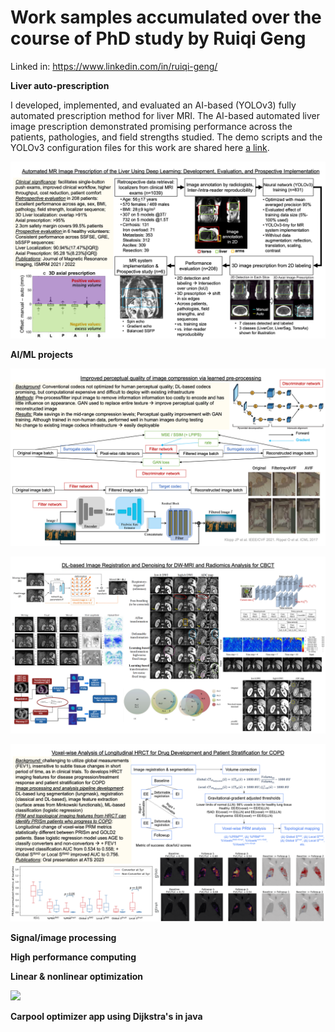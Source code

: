 # Work samples accumulated over the course of PhD study by Ruiqi Geng

Linked in: https://www.linkedin.com/in/ruiqi-geng/

**Liver auto-prescription**

I developed, implemented, and evaluated an AI-based (YOLOv3) fully automated prescription method for liver MRI. The AI-based automated liver image prescription demonstrated promising performance across the patients, pathologies, and field strengths studied. The demo scripts and the YOLOv3 configuration files for this work are shared here [a link](https://github.com/rgeng5/WorkSamples/blob/main/Liver_organ_detection/).

![alt text](https://github.com/rgeng5/WorkSamples/blob/main/Liver_organ_detection/Overview.png?raw=true)

**AI/ML projects**

![alt text](https://github.com/rgeng5/WorkSamples/blob/main/AI_ML_projects/GoogleProject_Overview.png?raw=true)

![alt text](https://github.com/rgeng5/WorkSamples/blob/main/AI_ML_projects/DL_Radiomics_overview.png?raw=true)

![alt text](https://github.com/rgeng5/WorkSamples/blob/main/AI_ML_projects/GenentechProject_Overview.png?raw=true)

**Signal/image processing**


**High performance computing**


**Linear & nonlinear optimization**

![](https://github.com/rgeng5/WorkSamples/blob/main/Optimization/Overview.gif)

**Carpool optimizer app using Dijkstra's in java**